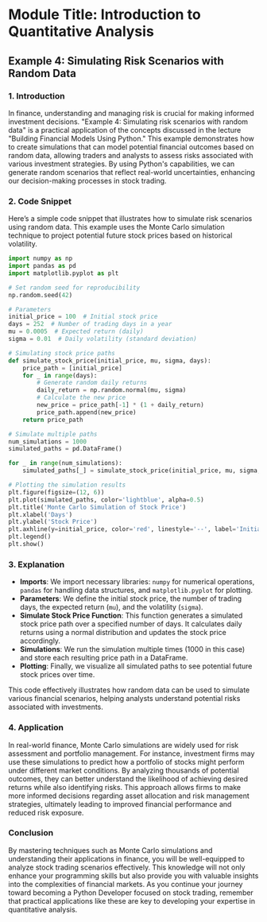 # Module Title: Introduction to Quantitative Analysis

## Example 4: Simulating Risk Scenarios with Random Data

### 1. Introduction
In finance, understanding and managing risk is crucial for making informed investment decisions. "Example 4: Simulating risk scenarios with random data" is a practical application of the concepts discussed in the lecture "Building Financial Models Using Python." This example demonstrates how to create simulations that can model potential financial outcomes based on random data, allowing traders and analysts to assess risks associated with various investment strategies. By using Python's capabilities, we can generate random scenarios that reflect real-world uncertainties, enhancing our decision-making processes in stock trading.

### 2. Code Snippet
Here’s a simple code snippet that illustrates how to simulate risk scenarios using random data. This example uses the Monte Carlo simulation technique to project potential future stock prices based on historical volatility.

```python
import numpy as np
import pandas as pd
import matplotlib.pyplot as plt

# Set random seed for reproducibility
np.random.seed(42)

# Parameters
initial_price = 100  # Initial stock price
days = 252  # Number of trading days in a year
mu = 0.0005  # Expected return (daily)
sigma = 0.01  # Daily volatility (standard deviation)

# Simulating stock price paths
def simulate_stock_price(initial_price, mu, sigma, days):
    price_path = [initial_price]
    for _ in range(days):
        # Generate random daily returns
        daily_return = np.random.normal(mu, sigma)
        # Calculate the new price
        new_price = price_path[-1] * (1 + daily_return)
        price_path.append(new_price)
    return price_path

# Simulate multiple paths
num_simulations = 1000
simulated_paths = pd.DataFrame()

for _ in range(num_simulations):
    simulated_paths[_] = simulate_stock_price(initial_price, mu, sigma, days)

# Plotting the simulation results
plt.figure(figsize=(12, 6))
plt.plot(simulated_paths, color='lightblue', alpha=0.5)
plt.title('Monte Carlo Simulation of Stock Price')
plt.xlabel('Days')
plt.ylabel('Stock Price')
plt.axhline(y=initial_price, color='red', linestyle='--', label='Initial Price')
plt.legend()
plt.show()
```

### 3. Explanation
- **Imports**: We import necessary libraries: `numpy` for numerical operations, `pandas` for handling data structures, and `matplotlib.pyplot` for plotting.
- **Parameters**: We define the initial stock price, the number of trading days, the expected return (`mu`), and the volatility (`sigma`).
- **Simulate Stock Price Function**: This function generates a simulated stock price path over a specified number of days. It calculates daily returns using a normal distribution and updates the stock price accordingly.
- **Simulations**: We run the simulation multiple times (1000 in this case) and store each resulting price path in a DataFrame.
- **Plotting**: Finally, we visualize all simulated paths to see potential future stock prices over time.

This code effectively illustrates how random data can be used to simulate various financial scenarios, helping analysts understand potential risks associated with investments.

### 4. Application
In real-world finance, Monte Carlo simulations are widely used for risk assessment and portfolio management. For instance, investment firms may use these simulations to predict how a portfolio of stocks might perform under different market conditions. By analyzing thousands of potential outcomes, they can better understand the likelihood of achieving desired returns while also identifying risks. This approach allows firms to make more informed decisions regarding asset allocation and risk management strategies, ultimately leading to improved financial performance and reduced risk exposure.

### Conclusion
By mastering techniques such as Monte Carlo simulations and understanding their applications in finance, you will be well-equipped to analyze stock trading scenarios effectively. This knowledge will not only enhance your programming skills but also provide you with valuable insights into the complexities of financial markets. As you continue your journey toward becoming a Python Developer focused on stock trading, remember that practical applications like these are key to developing your expertise in quantitative analysis.
